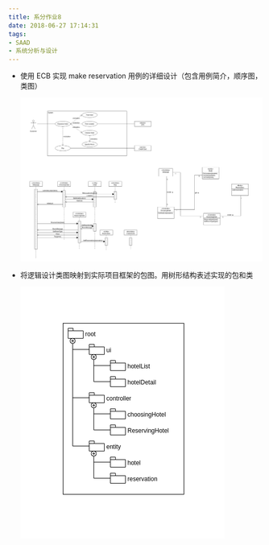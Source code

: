 ```yaml
---
title: 系分作业8
date: 2018-06-27 17:14:31
tags:
- SAAD
- 系统分析与设计
---
```


- 使用 ECB 实现 make reservation 用例的详细设计（包含用例简介，顺序图，类图）

  ![ecb](images/saad-8-1.png)

- 将逻辑设计类图映射到实际项目框架的包图。用树形结构表述实现的包和类

  ![ecb](images/saad-8-2.png)